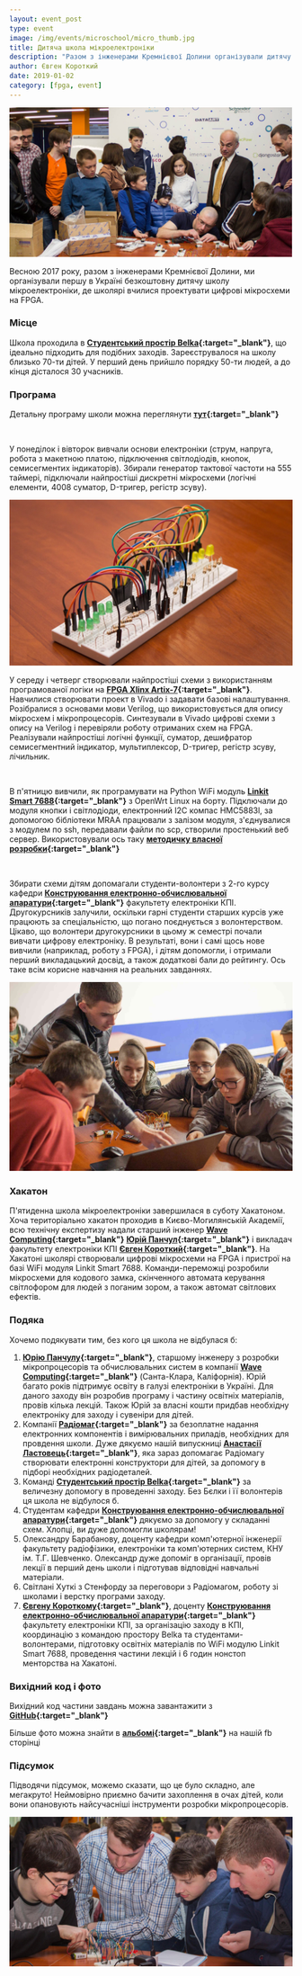 ```yaml
---
layout: event_post
type: event
image: /img/events/microschool/micro_thumb.jpg
title: Дитяча школа мікроелектроніки
description: "Разом з інженерами Кремнієвої Долини організували дитячу школу мікроелектроніки, де школярі вчилися проектувати цифрові мікросхеми на FPGA"
author: Євген Короткий
date: 2019-01-02
category: [fpga, event]
---
```


![](/img/events/microschool/micro1.jpg)

Весною 2017 року, разом з інженерами Кремнієвої Долини, ми організували першу в Україні безкоштовну дитячу школу мікроелектроніки, де школярі вчилися проектувати цифрові мікросхеми на FPGA.

### Місце

Школа проходила в **[Студентський простір Belka](https://www.facebook.com/belka.space.kpi/){:target="_blank"}**, що ідеально підходить для подібних заходів. Зареєструвалося на школу близько 70-ти дітей. У перший день прийшло порядку 50-ти людей, а до кінця дісталося 30 учасників.

### Програма

Детальну програму школи можна переглянути **[тут](https://drive.google.com/file/d/0B9fI2BqoGDwTNXY4MlJFNjdGb00/view){:target="_blank"}**

<br>

У понеділок і вівторок вивчали основи електроніки (струм, напруга, робота з макетною платою, підключення світлодіодів, кнопок, семисегментих індикаторів). Збирали генератор тактової частоти на 555 таймері, підключали найпростіші дискретні мікросхеми (логічні елементи, 4008 суматор, D-тригер, регістр зсуву).

![Digital logic on breadboard](/img/events/microschool/micro2.jpg)

У середу і четверг створювали найпростіші схеми з використанням програмованої логіки на **[FPGA Xlinx Artix-7](https://store.digilentinc.com/cmod-a7-breadboardable-artix-7-fpga-module/){:target="_blank"}**. Навчилися створювати проект в Vivado і задавати базові налаштування. Розібралися з основами мови Verilog, що використовується для опису мікросхем і мікропроцесорів. Синтезували в Vivado цифрові схеми з опису на Verilog і перевіряли роботу отриманих схем на FPGA. Реалізували найпростіші логічні функції, суматор, дешифратор семисегментний індикатор, мультиплексор, D-тригер, регістр зсуву, лічильник.

<br>

В п'ятницю вивчили, як програмувати на Python WiFi модуль **[Linkit Smart 7688](https://labs.mediatek.com/en/platform/linkit-smart-7688){:target="_blank"}** з OpenWrt Linux на борту. Підключали до модуля кнопки і світлодіоди, електронний I2С компас HMC5883l, за допомогою бібліотеки MRAA працювали з залізом модуля, з'єднувалися з модулем по ssh, передавали файли по scp, створили простенький веб сервер.
Використовували ось таку **[методичку власної розробки](https://drive.google.com/file/d/0B9fI2BqoGDwTbjZxMVFRRnJpWDA/view?fbclid=IwAR39I3nCto3fSeoJKhqVnVukF34p0WNajG9N4m-buOMWgXGn1tbaPuNLigE){:target="_blank"}**

<br>

Збирати схеми дітям допомагали студенти-волонтери з 2-го курсу кафедри **[Конструювання електронно-обчислювальної апаратури](http://keoa.kpi.ua){:target="_blank"}** факультету електроніки КПІ. Другокурсників залучили, оскільки гарні студенти старших курсів уже працюють за спеціальністю, що погано поєднується з волонтерством. Цікаво, що волонтери другокурсники в цьому ж семестрі почали вивчати цифрову електроніку. В результаті, вони і самі щось нове вивчили (наприклад, роботу з FPGA), і дітям допомогли, і отримали перший викладацький досвід, а також додаткові бали до рейтингу. Ось таке всім корисне навчання на реальних завданнях.

![](/img/events/microschool/micro3.jpg)

### Хакатон

П'ятиденна школа мікроелектроніки завершилася в суботу Хакатоном. Хоча територіально хакатон проходив в Києво-Могилянській Академії, всю технічну експертизу надали старший інженер **[Wave Computing](https://wavecomp.ai){:target="_blank"}** **[Юрій Панчул](https://www.facebook.com/yuri.panchul){:target="_blank"}** і викладач факультету електроніки КПІ **[Євген Короткий](https://www.facebook.com/korotkiy.eugene){:target="_blank"}**. На Хакатоні школярі створювали цифрові мікросхеми на FPGA і пристрої на базі WiFi модуля Linkit Smart 7688. Команди-переможці розробили мікросхеми для кодового замка, скінченного автомата керування світлофором для людей з поганим зором, а також автомат світлових ефектів.

### Подяка

Хочемо подякувати тим, без кого ця школа не відбулася б:
1) **[Юрію Панчулу](https://www.facebook.com/yuri.panchul){:target="_blank"}**, старшому інженеру з розробки мікропроцесорів та обчислювальних систем в компанії **[Wave Computing](https://wavecomp.ai){:target="_blank"}** (Санта-Клара, Каліфорнія). Юрій багато років підтримує освіту в галузі електроніки в Україні. Для даного заходу він розробив програму і частину освітніх матеріалів, провів кілька лекцій. Також Юрій за власні кошти придбав необхідну електроніку для заходу і сувеніри для дітей.
2) Компанії **[Радіомаг](https://www.rcscomponents.kiev.ua){:target="_blank"}** за безоплатне надання електронних компонентів і вимірювальних приладів, необхідних для провдення школи. Дуже дякуємо нашій випускниці **[Анастасії Ластовець](https://www.facebook.com/anastasiia.lastovets){:target="_blank"}**, яка зараз допомагає Радіомагу створювати електронні конструктори для дітей, за допомогу в підборі необхідних радіодеталей.
3) Команді **[Студентський простір Belka](https://www.facebook.com/belka.space.kpi/){:target="_blank"}** за величезну допомогу в проведенні заходу. Без Бєлки і її волонтерів ця школа не відбулося б.
4) Студентам кафедри **[Конструювання електронно-обчислювальної апаратури](http://keoa.kpi.ua){:target="_blank"}** дякуємо за допомогу у складанні схем. Хлопці, ви дуже допомогли школярам!
5) Олександру Барабанову, доценту кафедри комп'ютерної інженерії факультету радіофізики, електроніки та комп'ютерних систем, КНУ ім. Т.Г. Шевченко. Олександр дуже допоміг в організації, провів лекції в перший день школи і підготував відповідні навчальні матеріали.
6) Світлані Хуткі з Стенфорду за переговори з Радіомагом, роботу зі школами і верстку програми заходу.
7) **[Євгену Короткому](https://www.facebook.com/korotkiy.eugene){:target="_blank"}**, доценту **[Конструювання електронно-обчислювальної апаратури](http://keoa.kpi.ua){:target="_blank"}** факультету електроніки КПІ, за організацію заходу в КПІ, координацію з командою простору Belka та студентами-волонтерами, підготовку освітніх матеріалів по WiFi модулю Linkit Smart 7688, проведення частини лекцій і 6 годин нонстоп менторства на Хакатоні.

### Вихідний код і фото

Вихідний код частини завдань можна завантажити з **[GitHub](https://github.com/yuri-panchul/2017-kiev){:target="_blank"}**

Більше фото можна знайти в **[альбомі](https://www.facebook.com/pg/lampa.kpi/photos/?tab=album&album_id=1849256831999863){:target="_blank"}** на нашій fb сторінці

### Підсумок

Підводячи підсумок, можемо сказати, що це було складно, але мегакруто! Неймовірно приємно бачити захоплення в очах дітей, коли вони опановують найсучасніші інструменти розробки мікропроцесорів.

![](/img/events/microschool/micro4.jpg)
